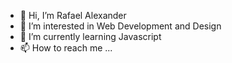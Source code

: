 - 👋 Hi, I’m Rafael Alexander
- 👀 I’m interested in Web Development and Design
- 🌱 I’m currently learning Javascript
- 📫 How to reach me ...

<!---
noesrafa/noesrafa is a ✨ special ✨ repository because its `README.md` (this file) appears on your GitHub profile.
You can click the Preview link to take a look at your changes.
--->
